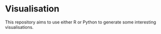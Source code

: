 # Visualisation
This repository aims to use either R or Python to generate some interesting visualisations.
